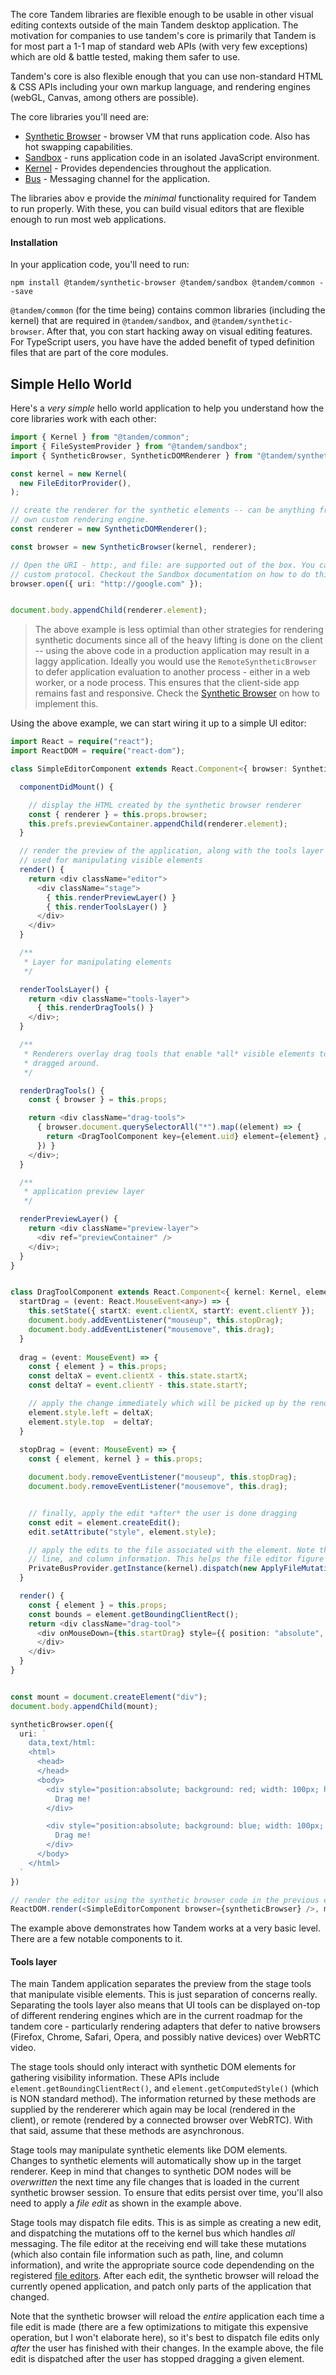 The core Tandem libraries are flexible enough to be usable in other visual editing contexts outside of the main Tandem desktop application.  The motivation for companies to use tandem's core is 
primarily that Tandem is for most part a 1-1 map of standard web APIs (with very few exceptions) which are old & battle tested, making them safer to use. 

Tandem's core is also flexible enough that you can use non-standard HTML & CSS APIs including your own markup language, and rendering engines (webGL, Canvas, among others are possible). 

The core libraries you'll need are:

- [Synthetic Browser](./synthetic-browser.md) - browser VM that runs application code. Also has hot swapping capabilities.
- [Sandbox](./sandbox.md) - runs application code in an isolated JavaScript environment.
- [Kernel](./kernel.md) - Provides dependencies throughout the application.
- [Bus](./bus.md) - Messaging channel for the application.

The libraries abov e provide the *minimal* functionality required for Tandem to run properly. With these, you can build visual editors
that are flexible enough to run most web applications.

#### Installation

In your application code, you'll need to run:

```
npm install @tandem/synthetic-browser @tandem/sandbox @tandem/common --save
```

`@tandem/common` (for the time being) contains common libraries (including the kernel) that are required in `@tandem/sandbox`, and `@tandem/synthetic-browser`. After that, you 
con start hacking away on visual editing features. For TypeScript users, you have have the added benefit of typed definition files that are part of the core modules.

## Simple Hello World

Here's a *very simple* hello world application to help you understand how the core libraries work with each other:

```typescript
import { Kernel } from "@tandem/common";
import { FileSystemProvider } from "@tandem/sandbox";
import { SyntheticBrowser, SyntheticDOMRenderer } from "@tandem/synthetic-browser";

const kernel = new Kernel(
  new FileEditorProvider(),
);

// create the renderer for the synthetic elements -- can be anything from canvas, webgl, or your 
// own custom rendering engine.
const renderer = new SyntheticDOMRenderer();

const browser = new SyntheticBrowser(kernel, renderer);

// Open the URI - http:, and file: are supported out of the box. You can also register your own
// custom protocol. Checkout the Sandbox documentation on how to do this
browser.open({ uri: "http://google.com" }); 


document.body.appendChild(renderer.element);
```

> The above example is less optimial than other strategies for rendering synthetic documents since all of the heavy lifting is done on the client -- using the above code in a production application may result in a laggy application. Ideally you would use the `RemoteSyntheticBrowser` to defer application evaluation to another process - either in a web worker, or a node process. This ensures that the client-side app remains fast and responsive. Check the [Synthetic Browser](./synthetic-browser.md) on how to implement this.


Using the above example, we can start wiring it up to a simple UI editor:

```typescript
import React = require("react");
import ReactDOM = require("react-dom");

class SimpleEditorComponent extends React.Component<{ browser: SyntheticBrowser }, any> {

  componentDidMount() {

    // display the HTML created by the synthetic browser renderer
    const { renderer } = this.props.browser;
    this.prefs.previewContainer.appendChild(renderer.element);
  }

  // render the preview of the application, along with the tools layer
  // used for manipulating visible elements
  render() {
    return <div className="editor">
      <div className="stage">
        { this.renderPreviewLayer() }
        { this.renderToolsLayer() }
      </div>
    </div>
  }

  /**
   * Layer for manipulating elements
   */

  renderToolsLayer() {
    return <div className="tools-layer">
      { this.renderDragTools() }
    </div>;
  }

  /**
   * Renderers overlay drag tools that enable *all* visible elements to be
   * dragged around.
   */

  renderDragTools() {
    const { browser } = this.props;

    return <div className="drag-tools">
      { browser.document.querySelectorAll("*").map((element) => {
        return <DragToolComponent key={element.uid} element={element} />;
      }) }
    </div>;
  }

  /** 
   * application preview layer
   */

  renderPreviewLayer() {
    return <div className="preview-layer">
      <div ref="previewContainer" />
    </div>;
  }
}


class DragToolComponent extends React.Component<{ kernel: Kernel, element: SyntheticHTMLElement }, { startX: number, startY: number }> {
  startDrag = (event: React.MouseEvent<any>) => {
    this.setState({ startX: event.clientX, startY: event.clientY });
    document.body.addEventListener("mouseup", this.stopDrag);
    document.body.addEventListener("mousemove", this.drag);
  }
  
  drag = (event: MouseEvent) => {
    const { element } = this.props;
    const deltaX = event.clientX - this.state.startX;
    const deltaY = event.clientY - this.state.startY;

    // apply the change immediately which will be picked up by the renderer
    element.style.left = deltaX;
    element.style.top  = deltaY;
  }
  
  stopDrag = (event: MouseEvent) => {
    const { element, kernel } = this.props;

    document.body.removeEventListener("mouseup", this.stopDrag);
    document.body.removeEventListener("mousemove", this.drag);


    // finally, apply the edit *after* the user is done dragging
    const edit = element.createEdit();
    edit.setAttribute("style", element.style);

    // apply the edits to the file associated with the element. Note that resource information is attached to each synthetic element including file URI, 
    // line, and column information. This helps the file editor figure out exactly where to apply these mutations in the source code.
    PrivateBusProvider.getInstance(kernel).dispatch(new ApplyFileMutationsRequest(edit.mutations));
  }

  render() {
    const { element } = this.props;
    const bounds = element.getBoundingClientRect();
    return <div className="drag-tool">
      <div onMouseDown={this.startDrag} style={{ position: "absolute", background: "transparent" left: bounds.left, top: bounds.top, width: bounds.width, height: bounds.height }}>
      </div>
    </div>
  }
}


const mount = document.createElement("div");
document.body.appendChild(mount);

syntheticBrowser.open({
  uri: `
    data,text/html:
    <html>
      <head>
      </head>
      <body>
        <div style="position:absolute; background: red; width: 100px; height: 100px">
          Drag me!
        </div>

        <div style="position:absolute; background: blue; width: 100px; height: 100px; left: 100px;">
          Drag me!
        </div>
      </body>
    </html>
  `
})

// render the editor using the synthetic browser code in the previous example
ReactDOM.render(<SimpleEditorComponent browser={syntheticBrowser} />, mount);

```

The example above demonstrates how Tandem works at a very basic level. There are a few notable components to it.

#### Tools layer

The main Tandem application separates the preview from the stage tools that manipulate visible elements. This is just separation of concerns really. Separating the tools layer
also means that UI tools can be displayed on-top of different rendering engines which are in the current roadmap for the tandem core - particularly rendering adapters that defer to native browsers (Firefox, Chrome, Safari, Opera, and possibly native devices)
over WebRTC video.

The stage tools should only interact with synthetic DOM elements for gathering visibility information. These APIs include `element.getBoundingClientRect()`, and `element.getComputedStyle()` (which is NON standard method).
The information returned by these methods are supplied by the rendererer which again may be local (rendered in the client), or remote (rendered by a connected browser over WebRTC). With that said, assume that these methods are asynchronous.

Stage tools may manipulate synthetic elements like DOM elements. Changes to synthetic elements will automatically show up in the target renderer. Keep in mind that changes to synthetic DOM nodes will be *overwritten* the next time any file 
changes that is loaded in the current synthetic browser session. To ensure that edits persist over time, you'll also need to apply a *file edit* as shown in the example above. 

Stage tools may dispatch file edits. This is as simple as creating a new edit, and dispatching the mutations off to the kernel bus which handles *all* messaging. The file editor at the receiving end will take these mutations (which also contain file information such as path, line, and column information), and write the appropriate source code dependending on the registered [file editors](creating-file-editors). After each edit, the synthetic browser will reload the currently opened application, and patch only parts of the application that changed. 

Note that the synthetic browser will reload the *entire* application each time a file edit is made (there are a few optimizations to mitigate this expensive operation, but I won't elaborate here), so it's best to dispatch file edits only *after* the user has finished
with their changes. In the example above, the file edit is dispatched after the user has stopped dragging a given element.




